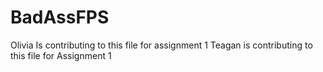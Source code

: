 # BadAssFPS
Olivia Is contributing to this file for assignment 1 
Teagan is contributing to this file for Assignment 1